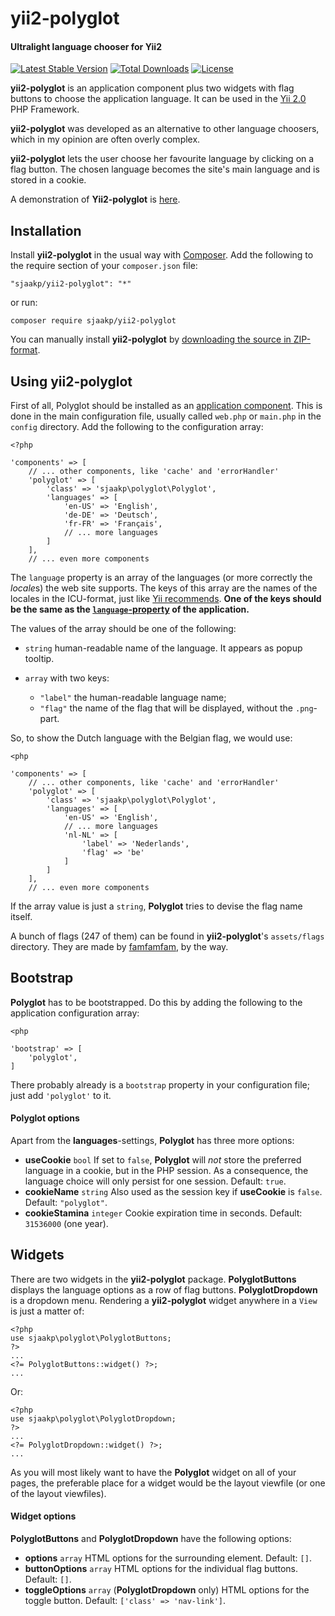 yii2-polyglot
=============

#### Ultralight language chooser for Yii2 ####

[![Latest Stable Version](https://poser.pugx.org/sjaakp/yii2-polyglot/v/stable)](https://packagist.org/packages/sjaakp/yii2-polyglot)
[![Total Downloads](https://poser.pugx.org/sjaakp/yii2-polyglot/downloads)](https://packagist.org/packages/sjaakp/yii2-polyglot)
[![License](https://poser.pugx.org/sjaakp/yii2-polyglot/license)](https://packagist.org/packages/sjaakp/yii2-polyglot)

**yii2-polyglot** is an application component plus two widgets with flag buttons to
 choose the application language.
  It can be used in the [Yii 2.0](https://www.yiiframework.com/ "Yii") PHP Framework.

**yii2-polyglot** was developed as an alternative to other language choosers,
which in my opinion are often overly complex.

**yii2-polyglot** lets the user choose her favourite language by clicking on a
flag button. The chosen language becomes the site's main language and is stored in a cookie.

A demonstration of **Yii2-polyglot** is [here](http://demo.sjaakpriester.nl/polyglot).

## Installation ##

Install **yii2-polyglot** in the usual way with [Composer](https://getcomposer.org/). 
Add the following to the require section of your `composer.json` file:

`"sjaakp/yii2-polyglot": "*"` 

or run:

`composer require sjaakp/yii2-polyglot` 

You can manually install **yii2-polyglot** by [downloading the source in ZIP-format](https://github.com/sjaakp/yii2-polyglot/archive/master.zip).

## Using yii2-polyglot ##

First of all, Polyglot should be installed as an [application component](https://www.yiiframework.com/doc/guide/2.0/en/structure-application-components "Yii"). 
This is done
in the main configuration file, usually called `web.php` or `main.php` in the `config`
directory. Add the following to the configuration array:

	<?php
	
	'components' => [
        // ... other components, like 'cache' and 'errorHandler'
        'polyglot' => [
            'class' => 'sjaakp\polyglot\Polyglot',
            'languages' => [
                'en-US' => 'English',
                'de-DE' => 'Deutsch',
                'fr-FR' => 'Français',
                // ... more languages
            ]
        ],
        // ... even more components
        
The `language` property is an array of the languages (or more correctly the *locale*s)
the web site supports. The keys of this array are the names of the locales in 
the ICU-format, just like [Yii recommends](https://www.yiiframework.com/doc/guide/2.0/en/tutorial-i18n#locale "Yii").
**One of the keys should be the same as the
 [`language`-property](https://www.yiiframework.com/doc/api/2.0/yii-base-application#$language-detail "Yii") of the application.**

The values of the array should be one of the following:

- `string` human-readable name of the language. It appears as popup tooltip.

- `array` with two keys:
    - `"label"` the human-readable language name;
    - `"flag"` the name of the flag that will be displayed, without the `.png`-part.

So, to show the Dutch language with the Belgian flag, we would use:

    <php 
	
	'components' => [
        // ... other components, like 'cache' and 'errorHandler'
        'polyglot' => [
            'class' => 'sjaakp\polyglot\Polyglot',
            'languages' => [
                'en-US' => 'English',
                // ... more languages
                'nl-NL' => [
                    'label' => 'Nederlands',
                    'flag' => 'be'
                ]
            ]
        ],
        // ... even more components

If the array value is just a `string`, **Polyglot** tries to devise the flag name itself.

A bunch of flags (247 of them) can be found in **yii2-polyglot**'s `assets/flags` directory.
They are made by [famfamfam](http://www.famfamfam.com/lab/icons/flags/), by the way.

## Bootstrap ##

**Polyglot** has to be bootstrapped. Do this by adding the following to the
application configuration array:

    <php
    
    'bootstrap' => [
        'polyglot',
    ]

There probably already is a `bootstrap` property in your configuration file; just
add `'polyglot'` to it.

#### Polyglot options ####

Apart from the **languages**-settings, **Polyglot** has three more options:

 - **useCookie** `bool` If set to `false`, **Polyglot** will *not* store the preferred
 language in a cookie, but in the PHP session. As a consequence, the language choice
 will only persist for one session. Default: `true`.
 - **cookieName** `string` Also used as the session key if **useCookie** is `false`.
 Default: `"polyglot"`.
 - **cookieStamina** `integer` Cookie expiration time in seconds. Default: `31536000` (one year). 

## Widgets ## 

There are two widgets in the **yii2-polyglot** package. **PolyglotButtons** displays the
language options as a row of flag buttons. **PolyglotDropdown** is a dropdown menu.
Rendering a **yii2-polyglot** widget anywhere in a `View` is just a matter of:

	<?php
	use sjaakp\polyglot\PolyglotButtons;
	?>
	...
    <?= PolyglotButtons::widget() ?>;
	...

Or:

	<?php
	use sjaakp\polyglot\PolyglotDropdown;
	?>
	...
    <?= PolyglotDropdown::widget() ?>;
	...

As you will most likely want to have the **Polyglot** widget on all of your pages, the 
preferable place for a widget would be the layout viewfile (or one of the layout viewfiles).

#### Widget options ####

**PolyglotButtons** and **PolyglotDropdown** have the following options:

 - **options** `array` HTML options for the surrounding element. Default: `[]`.
 - **buttonOptions** `array` HTML options for the individual flag buttons.
 Default: `[]`.
 - **toggleOptions** `array` (**PolyglotDropdown** only) HTML options for the
 toggle button. Default: `['class' => 'nav-link']`.
 